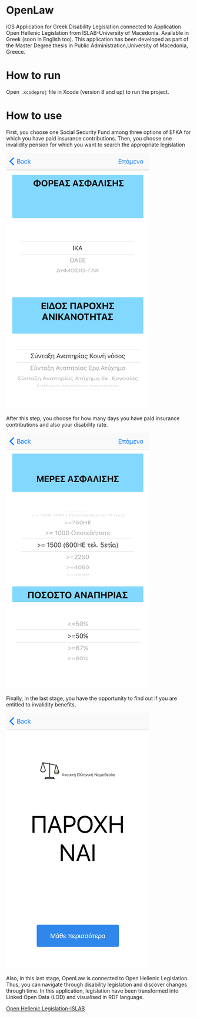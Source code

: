 # OpenLaw

iOS Application for Greek Disability Legislation connected to Application Open Hellenic Legislation from ISLAB-University of 
Macedonia. Available in Greek (soon in English too).
This application has been developed as part of the Master Degree thesis in Public Administration,University of Macedonia, Greece.

# How to run

Open ```.xcodeproj``` file in Xcode (version 8 and up) to run the project.

# How to use

First, you choose one Social Security Fund among three options of EFKA for which you have paid insurance contributions.
Then, you choose one invalidity pension for which you want to search the appropriate legislation

![img1](https://raw.githubusercontent.com/PelagieT/OpenLaw/master/2..png)

After this step, you choose for how many days you have paid insurance contributions and also your disability rate.

![img2](https://raw.githubusercontent.com/PelagieT/OpenLaw/master/3..png)

Finally, in the last stage, you have the opportunity to find out if you are entitled to invalidity benefits.

![img3](https://raw.githubusercontent.com/PelagieT/OpenLaw/master/4..png)

Also, in this last stage, OpenLaw is connected to Open Hellenic Legislation.
Thus, you can navigate through disability legislation and discover changes through time. In this application,
legislation have been transformed into Linked Open Data (LOD) and visualised in RDF language.

[Open Hellenic Legislation-ISLAB](http://wapps.islab.uom.gr:8084/OpenHellenicLegislation/Browser)





